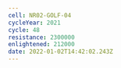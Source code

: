 ```yaml
---
cell: NR02-GOLF-04
cycleYear: 2021
cycle: 48
resistance: 2300000
enlightened: 212000
date: 2022-01-02T14:42:02.243Z
---
```

